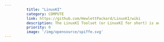 ```yaml
---
          title: "LinuxKI"
          category: COMPUTE
          link: https://github.com/HewlettPackard/LinuxKI/wiki
          description: The LinuxKI Toolset (or LinuxKI for short) is advanced trace-based performance troubleshooting tool for Linux.
          priority: 0
          image: '/img/opensource/spiffe.svg'
---
```

          